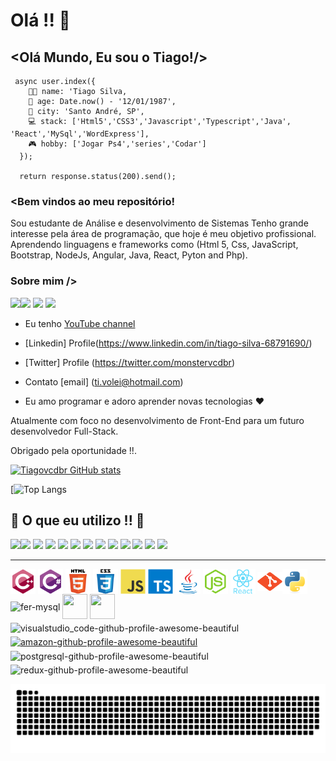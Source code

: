 # Olá !! 👋


## <Olá Mundo, Eu sou o Tiago!/>

```
 async user.index({
    👨‍🦰 name: 'Tiago Silva,
    📆 age: Date.now() - '12/01/1987', 
    🌄 city: 'Santo André, SP',
    💻 stack: ['Html5','CSS3','Javascript','Typescript','Java', 'React','MySql','WordExpress'],
    🎮 hobby: ['Jogar Ps4','series','Codar']
  });

  return response.status(200).send();

```

### <Bem vindos ao meu repositório!

Sou estudante de Análise e desenvolvimento de Sistemas
Tenho grande interesse pela área de programação, que hoje é meu objetivo profissional.
Aprendendo linguagens e frameworks como (Html 5, Css, JavaScript, Bootstrap, NodeJs, Angular, Java, React, Pyton and Php).

### Sobre mim />

<img src="https://img.shields.io/badge/LinkedIn-0077B5?style=for-the-badge&logo=linkedin&logoColor=white" /><img src="https://img.shields.io/badge/GitHub-100000?style=for-the-badge&logo=github&logoColor=white" />
<img src="https://img.shields.io/badge/YouTube-FF0000?style=for-the-badge&logo=youtube&logoColor=white" />
<img src="https://img.shields.io/badge/Twitter-1DA1F2?style=for-the-badge&logo=twitter&logoColor=white" />

 - Eu tenho [YouTube channel](https://www.youtube.com/channel/UCLUPDfHpyagH92zdCo_CLnw)

 - [Linkedin] Profile(https://www.linkedin.com/in/tiago-silva-68791690/)

 - [Twitter] Profile (https://twitter.com/monstervcdbr)

 - Contato [email] (ti.volei@hotmail.com)

 - Eu amo programar e adoro aprender novas tecnologias ❤

Atualmente com foco no desenvolvimento de Front-End para um futuro desenvolvedor Full-Stack.

Obrigado pela oportunidade !!.

[![Tiagovcdbr GitHub stats](https://github-readme-stats.vercel.app/api?username=Tiagovcdbr)](https://github.com/Tiagovcdbr/github-readme-stats)

[![Top Langs](https://github-readme-stats.vercel.app/api/top-langs/?username=Tiagovcdbr&layout=compact)


## 🚀 O que eu utilizo !! 🚀

</code><img src="https://img.shields.io/badge/Windows-0078D6?style=for-the-badge&logo=windows&logoColor=white" /><img src="https://img.shields.io/badge/HTML5-E34F26?style=for-the-badge&logo=html5&logoColor=white" /> <img src="https://img.shields.io/badge/CSS-239120?&style=for-the-badge&logo=css3&logoColor=white" /> <img src="https://img.shields.io/badge/JavaScript-F7DF1E?style=for-the-badge&logo=javascript&logoColor=black" /> <img src="https://img.shields.io/badge/Bootstrap-563D7C?style=for-the-badge&logo=bootstrap&logoColor=white" /> <img src="https://img.shields.io/badge/Angular-DD0031?style=for-the-badge&logo=angular&logoColor=white" /> <img src="https://img.shields.io/badge/npm-CB3837?style=for-the-badge&logo=npm&logoColor=white" /> <img src="https://img.shields.io/badge/Node.js-339933?style=for-the-badge&logo=nodedotjs&logoColor=white" /> <img src="https://img.shields.io/badge/.NET-512BD4?style=for-the-badge&logo=dotnet&logoColor=white" /> <img src="https://img.shields.io/badge/React-20232A?style=for-the-badge&logo=react&logoColor=61DAFB" /> <img src="https://img.shields.io/badge/Redux-593D88?style=for-the-badge&logo=redux&logoColor=white" /> <img src="https://img.shields.io/badge/React_Router-CA4245?style=for-the-badge&logo=react-router&logoColor=white" /> <img src="https://img.shields.io/badge/Git-F05032?style=for-the-badge&logo=git&logoColor=white" /> 

--------------------------------------

<img src="https://raw.githubusercontent.com/devicons/devicon/master/icons/cplusplus/cplusplus-original.svg" alt="C++" title="C++" style="max-width: 100%;" width="40" height="40" align="middle"> <img src="https://raw.githubusercontent.com/devicons/devicon/master/icons/csharp/csharp-original.svg" alt="C#" title="C#" style="max-width: 100%;" width="40" height="40" align="middle"> <img src="https://raw.githubusercontent.com/devicons/devicon/master/icons/html5/html5-original-wordmark.svg" alt="HTML5" title="HTML5" style="max-width: 100%;" width="40" height="40" align="middle"> <img src="https://raw.githubusercontent.com/devicons/devicon/master/icons/css3/css3-original-wordmark.svg" alt="CSS3" title="CSS3" style="max-width: 100%;" width="40" height="40" align="middle"> <img src="https://raw.githubusercontent.com/devicons/devicon/master/icons/javascript/javascript-original.svg" alt="JavaScript" title="JavaScript" style="max-width: 100%;" width="40" height="40" align="middle">  <img src="https://raw.githubusercontent.com/devicons/devicon/master/icons/typescript/typescript-original.svg" alt="TypeScript" title="TypeScript" style="max-width: 100%;" width="40" height="40" align="middle"> <img src="https://raw.githubusercontent.com/devicons/devicon/master/icons/java/java-original.svg" alt="Java" title="Java" style="max-width: 100%;" width="40" height="40" align="middle"> <img src="https://raw.githubusercontent.com/devicons/devicon/master/icons/nodejs/nodejs-original.svg" alt="NodeJS" title="NodeJS" style="max-width: 100%;" width="40" height="40" align="middle"> <img src="https://raw.githubusercontent.com/devicons/devicon/master/icons/react/react-original-wordmark.svg" alt="ReactJS" title="ReactJS" style="max-width: 100%;" width="40" height="40" align="middle"> <img src="https://raw.githubusercontent.com/devicons/devicon/master/icons/git/git-original.svg" alt="Git" title="Git" style="max-width: 100%;" width="40" height="30" align="middle"><img alt="fer-Python" src="https://raw.githubusercontent.com/devicons/devicon/master/icons/python/python-original.svg" style="max-width: 100%;" width="40" height="40" align="middle"> <img alt="fer-mysql" src="https://camo.githubusercontent.com/eeb109bd1e4b0234d977a9fb6afc4f58ece07808c1d36da996d4dec914db3eaa/68747470733a2f2f63646e2e63646e6c6f676f2e636f6d2f6c6f676f732f6d2f31302f6d7973716c2e737667" data-canonical-src="https://cdn.cdnlogo.com/logos/m/10/mysql.svg" style="max-width: 100%;" width="40" height="40" align="middle"> <img src="https://img.icons8.com/color/48/000000/intellij-idea.png" style="max-width: 100%;" width="40" height="40" align="middle"/> <img src="https://img.icons8.com/color/48/000000/office-365.png" style="max-width: 100%;" width="40" height="40" align="middle"/> <img src="https://camo.githubusercontent.com/aa0e4ed5f01fb902f1405feb0a9baa285076a5b981e4323267c6b9977aa1d9fb/68747470733a2f2f7777772e766563746f726c6f676f2e7a6f6e652f6c6f676f732f76697375616c73747564696f5f636f64652f76697375616c73747564696f5f636f64652d69636f6e2e737667" alt="visualstudio_code-github-profile-awesome-beautiful" data-canonical-src="https://www.vectorlogo.zone/logos/visualstudio_code/visualstudio_code-icon.svg" style="max-width: 100%;" width="40" height="40" align="middle"> <a target="_blank" rel="noopener noreferrer" href="https://camo.githubusercontent.com/dd4b2422ed3bfc9da88c43d18550375c66f9584327dff7ecc19315ce50b96f07/68747470733a2f2f7777772e766563746f726c6f676f2e7a6f6e652f6c6f676f732f66697265626173652f66697265626173652d69636f6e2e737667"><img src="https://camo.githubusercontent.com/dd4b2422ed3bfc9da88c43d18550375c66f9584327dff7ecc19315ce50b96f07/68747470733a2f2f7777772e766563746f726c6f676f2e7a6f6e652f6c6f676f732f66697265626173652f66697265626173652d69636f6e2e737667" alt="amazon-github-profile-awesome-beautiful" data-canonical-src="https://www.vectorlogo.zone/logos/firebase/firebase-icon.svg" style="max-width: 100%;" width="40" height="40" align="middle"></a> <img src="https://camo.githubusercontent.com/53545009f2b8643a3315490d99941d924e108dc8a4ea21bf835f5f0b7c0e54da/68747470733a2f2f7777772e766563746f726c6f676f2e7a6f6e652f6c6f676f732f706f737467726573716c2f706f737467726573716c2d69636f6e2e737667" alt="postgresql-github-profile-awesome-beautiful" data-canonical-src="https://www.vectorlogo.zone/logos/postgresql/postgresql-icon.svg" style="max-width: 100%;" width="40" height="40" align="middle"> <img src="https://camo.githubusercontent.com/6739f0786dc901b7c2724b73adbd8e0ddfbdaba20d1c855bdcdcb0dd36ee7c78/68747470733a2f2f7777772e746865636f6e736f6c656c6f67732e636f6d2f72656163742f72656475782e737667" alt="redux-github-profile-awesome-beautiful" data-canonical-src="https://www.theconsolelogs.com/react/redux.svg" style="max-width: 100%;" width="40" height="40" align="middle">


<div  align="center"> 
  <div style="display: inline_block"></div>
  
  ![Snake animation](https://github.com/ellen2121/ellen2121/blob/output/github-contribution-grid-snake.svg)
 
</div>
